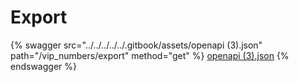# Export

{% swagger src="../../../../../.gitbook/assets/openapi (3).json" path="/vip_numbers/export" method="get" %}
[openapi (3).json](<../../../../../.gitbook/assets/openapi (3).json>)
{% endswagger %}
